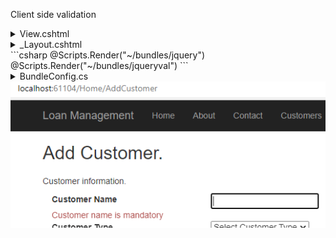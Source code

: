 Client side validation
<details>
	<summary>View.cshtml</summary>
	
	```csharp

		@using (Html.BeginForm(actionName: "AddCustomer", controllerName: "Home", method: FormMethod.Post))
		    {
			<div class="row">
			    <div class="col-lg-2">
				@Html.LabelFor(m => m.customer.CustomerName)
			    </div>
			    <div class="col-lg-2">
				@Html.TextBoxFor(m => m.customer.CustomerName, "", new { id = "CustomerName" })
			    </div>
			</div>
			<div class="row">
			    <div class="col-lg-4">
				@Html.ValidationMessageFor(m => m.customer.CustomerName, "", new { @class = "text-danger" })
			    </div>
			</div>
			(...)
		    }

	```
</details>
<details>
	<summary>_Layout.cshtml<summary>
	```csharp
		@Scripts.Render("~/bundles/jquery")
    		@Scripts.Render("~/bundles/jqueryval")
	```
</details>
<details>
	<summary>BundleConfig.cs</summary>
	
	```csharp
	    public class BundleConfig
	    {
		// For more information on bundling, visit https://go.microsoft.com/fwlink/?LinkId=301862
		public static void RegisterBundles(BundleCollection bundles)
		{
		    bundles.Add(new ScriptBundle("~/bundles/jquery").Include(
				"~/Scripts/jquery-{version}.js"));

		    bundles.Add(new ScriptBundle("~/bundles/jqueryval").Include(
				"~/Scripts/jquery.validate*"));
	```
	
</details>

<picture> 
 <img alt="YOUR-ALT-TEXT" src=".\FormShowingValidationMessage.png">
</picture>
